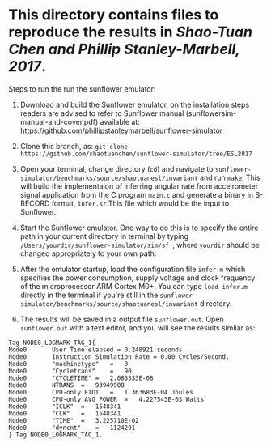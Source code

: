 # This directory contains files to reproduce the results in *Shao-Tuan Chen and Phillip Stanley-Marbell, 2017*.

Steps to run the run the sunflower emulator:

1. Download and build the Sunflower emulator, on the installation steps readers are advised to refer to Sunflower manual (sunflowersim-manual-and-cover.pdf) available at: https://github.com/phillipstanleymarbell/sunflower-simulator 

1. Clone this branch, as: `git clone https://github.com/shaotuanchen/sunflower-simulator/tree/ESL2017`
 
1. Open your terminal, change directory (`cd`) and navigate to `sunflower-simulator/benchmarks/source/shaotuanesl/invariant` and run `make`, This will build the implementaion of inferring angular rate from accelrometer signal application from the C program `main.c` and generate a binary in S-RECORD format, `infer.sr`.This file which would be the input to Sunflower.

1. Start the Sunflower emulator. One way to do this is to specify the entire path in your current directory in terminal by typing `/Users/yourdir/sunflower-simulator/sim/sf `, where `yourdir` should be changed appropriately to your own path.

1. After the emulator startup, load the configuration file `infer.m` which specifies the power consumption, supply voltage and clock frequency of the microprocessor ARM Cortex M0+. You can type `load infer.m` directly in the terminal if you're still in the `sunflower-simulator/benchmarks/source/shaotuanesl/invariant` directory.

1. The results will be saved in a output file `sunflower.out`. Open `sunflower.out` with a text editor, and you will see the results similar as:

```
Tag NODE0_LOGMARK_TAG_1{
Node0		User Time elapsed = 0.248921 seconds.
Node0		Instruction Simulation Rate = 0.00 Cycles/Second.
Node0		"machinetype"	=	0
Node0		"Cycletrans"	=	90
Node0		"CYCLETIME"	=	2.083333E-08
Node0		NTRANS	=	93949908
Node0		CPU-only ETOT	=	1.363683E-04 Joules
Node0		CPU-only AVG POWER	=	4.227543E-03 Watts
Node0		"ICLK"	=	1548341
Node0		"CLK"	=	1548341
Node0		"TIME"	=	3.225710E-02
Node0		"dyncnt"	=	1124291
} Tag NODE0_LOGMARK_TAG_1.
```
